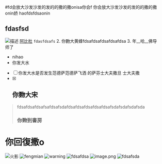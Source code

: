 #fd会放大沙发沙发的发的的撒的撒onisa你会f
你会放大沙发沙发的发的的撒的撒onin娇
haofdsfdsaonin
 ## fdasfsd
![描述](https://upload-images.jianshu.io/upload_images/587163-b24965ffb4783d61.png?imageMogr2/auto-orient/strip%7CimageView2/2/w/408/format/webp) [阿比杜](www.baidu.com)
`fdasfdsafs`
2. 你覅大黄蜂fdsafdsafdsafdsafdsa
3. 年__哈__佛导师了
* nihao
* 你发大水
- [ ] 你发大水是否发生范德萨范德萨飞洒 的萨芬士大夫撒旦 士大夫撒
- [x] ## 你覅大宋
> fdsafdsafdsafsafdsafsdafdsafdsafdsafdsafdsafsdafsdafsdafsda
> ### 你覅到書房
你回復撒o
===

![火影](https://timgsa.baidu.com/timg?image&quality=80&size=b9999_10000&sec=1542802868407&di=3c8a50c6a2f58f640e0d1e72443df710&imgtype=0&src=http%3A%2F%2Fuploads.5068.com%2Fallimg%2F150701%2F51-150F11GG70-L.jpg)
![fengmian](https://upload-images.jianshu.io/upload_images/1698563-15ebfe4753bead6a.png?imageMogr2/auto-orient/strip%7CimageView2/2/w/1000/format/webp)
![warning](https://upload-images.jianshu.io/upload_images/11897912-81c32ed00c9374c9?imageMogr2/auto-orient/strip%7CimageView2/2/w/640/format/webp)
![fdsafdsa](https://upload-images.jianshu.io/upload_images/7049333-a61624add148eaeb?imageMogr2/auto-orient/strip%7CimageView2/2/w/640/format/webp)
![image.png](https://upload-images.jianshu.io/upload_images/1698563-02f021cde7a52edb.png?imageMogr2/auto-orient/strip%7CimageView2/2/w/1240)
![fdsafsda](https://upload-images.jianshu.io/upload_images/7049333-a61624add148eaeb?imageMogr2/auto-orient/strip%7CimageView2/2/w/640/format/webp)
